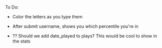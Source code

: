 To Do:


  + Color the letters as you type them
  + After submit username, shows you which percentile you're in

  + ?? Should we add date_played to plays? This would be cool to show in the stats
